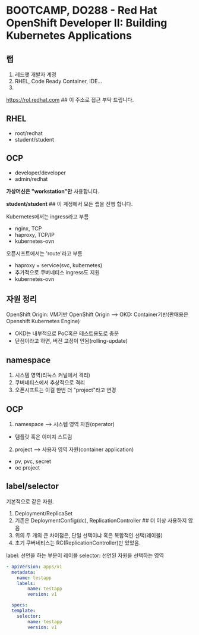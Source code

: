 # BOOTCAMP, DO288 - Red Hat OpenShift Developer II: Building Kubernetes Applications

## 랩

1. 레드햇 개발자 계정
2. RHEL, Code Ready Container, IDE...
3. 


https://rol.redhat.com    ## 이 주소로 접근 부탁 드립니다.


## RHEL
- root/redhat
- student/student

## OCP
- developer/developer
- admin/redhat

**가상머신은 "workstation"만** 사용합니다.

**student/student** ## 이 계정에서 모든 랩을 진행 합니다.


Kubernetes에서는 ingress라고 부름
- nginx, TCP
- haproxy, TCP/IP
- kubernetes-ovn

오픈시프트에서는 'route'라고 부름
- haproxy + service(svc, kubernetes)
- 추가적으로 쿠버네티스 ingress도 지원
- kubernetes-ovn


## 자원 정리

OpenShift Origin: VM기반
OpenShift Origin --> OKD: Container기반(판매용은 Openshift Kubernetes Engine)

- OKD는 내부적으로 PoC혹은 테스트용도로 충분
- 단점이라고 하면, 버전 고정이 안됨(rolling-update)

namespace
---
1. 시스템 영역(리눅스 커널에서 격리)
2. 쿠버네티스에서 추상적으로 격리
3. 오픈시프트는 이걸 한번 더 "project"라고 변경

OCP
---
1. namespace --> 시스템 영역 자원(operator)
- 템플릿 혹은 이미지 스트림

2. project   --> 사용자 영역 자원(container application)
- pv, pvc, secret
- oc project 

label/selector
---
기본적으로 같은 자원.

1. Deployment/ReplicaSet
2. 기존은 DeploymentConfig(dc), ReplicationController  ## 더 이상 사용하지 않음
3. 위의 두 개의 큰 차이점은, 단일 선택이냐 혹은 복합적인 선택(레이블)
4. 초기 쿠버네티스는 RC(ReplicationController)만 있었음.

label: 선언을 하는 부분이 레이블
selector: 선언된 자원을 선택하는 영역

```yaml
- apiVersion: apps/v1
  metadata:
  	name: testapp
  	labels:
  		name: testapp
  		version: v1

  specs:
  template:
  	selector:
  		name: testapp
  		version: v1
```

